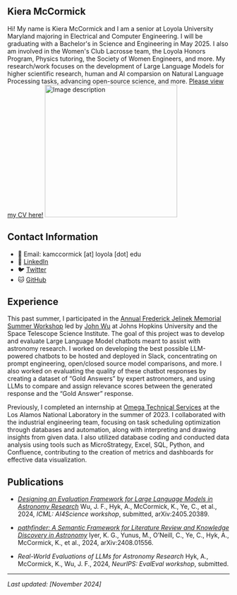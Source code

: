 <head>
    <link rel="stylesheet" type="text/css" href="styles.css">
</head>

## Kiera McCormick
Hi! My name is Kiera McCormick and I am a senior at Loyola University Maryland majoring in Electrical and Computer Engineering. I will be graduating with a Bachelor's in Science and Engineering in May 2025. I also am involved in the Women's Club Lacrosse team, the Loyola Honors Program, Physics tutoring, the Society of Women Engineers, and more. My research/work focuses on the development of Large Language Models for higher scientific research, human and AI comparsion on Natural Language Processing tasks, advancing open-source science, and more. [Please view my CV here!](./McCormickCV.pdf)
<img src="images/headshot.jpg" width="300" alt="Image description"> 

## Contact Information
- 📧 Email: kamccormick [at] loyola [dot] edu
- 🔗 [LinkedIn](https://www.linkedin.com/in/kiera-mccormick)
- 🐦 [Twitter](https://x.com/kieraamccormick) 
- 🐱 [GitHub](https://github.com/kieramccormick)

## Experience
This past summer, I participated in the [Annual Frederick Jelinek Memorial Summer Workshop](https://www.clsp.jhu.edu/workshops/2024-jelinek-summer-workshop-on-speech-and-language-technology/) led by [John Wu](https://jwuphysics.github.io/) at Johns Hopkins University and the Space Telescope Science Institute. The goal of this project was to develop and evaluate Large Language Model chatbots meant to assist with astronomy research. I worked on developing the best possible LLM-powered chatbots to be hosted and deployed in Slack, concentrating on prompt engineering, open/closed source model comparisons, and more. I also worked on evaluating the quality of these chatbot responses by creating a dataset of “Gold Answers” by expert astronomers, and using LLMs to compare and assign relevance scores between the generated response and the “Gold Answer” response.

Previously, I completed an internship at [Omega Technical Services](https://omegatechserv.com/) at the Los Alamos National Laboratory in the summer of 2023. I collaborated with the industrial engineering team, focusing on task scheduling optimization through databases and automation, along with interpreting and drawing insights from given data. I also utilized database coding and conducted data analysis using tools such as MicroStrategy, Excel, SQL, Python, and Confluence, contributing to the creation of metrics and dashboards for effective data visualization. 

## Publications
- [*Designing an Evaluation Framework for Large Language Models in Astronomy Research*](https://arxiv.org/abs/2405.20389)
Wu, J. F., Hyk, A., McCormick, K., Ye, C., et al., 2024, *ICML: AI4Science workshop*, submitted, arXiv:2405.20389. 

- [*pathfinder: A Semantic Framework for Literature Review and Knowledge Discovery in Astronomy*](https://arxiv.org/abs/2408.01556)
Iyer, K. G., Yunus, M., O’Neill, C., Ye, C., Hyk, A., McCormick, K., et al., 2024, arXiv:2408.01556. 

- *Real-World Evaluations of LLMs for Astronomy Research*
Hyk, A., McCormick, K., Wu, J. F., 2024, *NeurIPS: EvalEval workshop*, submitted. 

---
*Last updated: [November 2024]*
